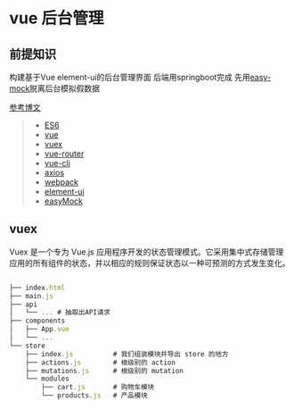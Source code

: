 # vue 后台管理 

## 前提知识

构建基于Vue element-ui的后台管理界面 后端用springboot完成 先用[easy-mock](https://github.com/easy-mock/easy-mock)脱离后台模拟假数据

[参考博文](https://juejin.im/post/5d69f6676fb9a06b0b1c8cd2)


> * [ES6](http://es6.ruanyifeng.com/#README)
> * [vue](https://cn.vuejs.org/)
> * [vuex](https://vuex.vuejs.org/zh/)
> * [vue-router](https://router.vuejs.org/zh/)
> * [vue-cli](https://cli.vuejs.org/zh/guide/)
> * [axios](http://www.axios-js.com/)
> * [webpack](https://www.webpackjs.com/)
> * [element-ui](https://element.eleme.io/#/zh-CN)
> * [easyMock](https://www.easy-mock.com/)


## vuex

Vuex 是一个专为 Vue.js 应用程序开发的状态管理模式。它采用集中式存储管理应用的所有组件的状态，并以相应的规则保证状态以一种可预测的方式发生变化。

```javascript

├── index.html
├── main.js
├── api
│   └── ... # 抽取出API请求
├── components
│   ├── App.vue
│   └── ...
└── store
    ├── index.js          # 我们组装模块并导出 store 的地方
    ├── actions.js        # 根级别的 action
    ├── mutations.js      # 根级别的 mutation
    └── modules
        ├── cart.js       # 购物车模块
        └── products.js   # 产品模块
```